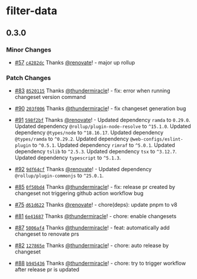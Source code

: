 # filter-data

## 0.3.0

### Minor Changes

- [#57](https://github.com/thundermiracle/filter-data/pull/57) [`c4282dc`](https://github.com/thundermiracle/filter-data/commit/c4282dc0c980439d42b3224936b90c6802726960) Thanks [@renovate](https://github.com/apps/renovate)! - major up rollup

### Patch Changes

- [#83](https://github.com/thundermiracle/filter-data/pull/83) [`8520115`](https://github.com/thundermiracle/filter-data/commit/8520115a80ab1ed0c4bf99fa6f6f2f8ca5f6e292) Thanks [@thundermiracle](https://github.com/thundermiracle)! - fix: error when running changeset version command

- [#90](https://github.com/thundermiracle/filter-data/pull/90) [`203f006`](https://github.com/thundermiracle/filter-data/commit/203f006ae4fafe379d2a815e44f56fe70273159d) Thanks [@thundermiracle](https://github.com/thundermiracle)! - fix changeset generation bug

- [#91](https://github.com/thundermiracle/filter-data/pull/91) [`598f2bf`](https://github.com/thundermiracle/filter-data/commit/598f2bf2a9eb2a228950e79e9d229d22603b11a0) Thanks [@renovate](https://github.com/apps/renovate)! - Updated dependency `ramda` to `0.29.0`.
  Updated dependency `@rollup/plugin-node-resolve` to `^15.1.0`.
  Updated dependency `@types/node` to `^18.16.17`.
  Updated dependency `@types/ramda` to `^0.29.2`.
  Updated dependency `@web-configs/eslint-plugin` to `^0.5.1`.
  Updated dependency `rimraf` to `^5.0.1`.
  Updated dependency `tslib` to `^2.5.3`.
  Updated dependency `tsx` to `^3.12.7`.
  Updated dependency `typescript` to `^5.1.3`.

- [#92](https://github.com/thundermiracle/filter-data/pull/92) [`9df64cf`](https://github.com/thundermiracle/filter-data/commit/9df64cfe86af0f3d144aaabc46d4c4774ba50949) Thanks [@renovate](https://github.com/apps/renovate)! - Updated dependency `@rollup/plugin-commonjs` to `^25.0.1`.

- [#85](https://github.com/thundermiracle/filter-data/pull/85) [`0f50bd4`](https://github.com/thundermiracle/filter-data/commit/0f50bd42aec9a1a49145c71ec3e2dec03534ae96) Thanks [@thundermiracle](https://github.com/thundermiracle)! - fix: release pr created by changeset not triggering github action workflow bug

- [#75](https://github.com/thundermiracle/filter-data/pull/75) [`d61d622`](https://github.com/thundermiracle/filter-data/commit/d61d622637cacf292d9f73487e0b06cbc6d68124) Thanks [@renovate](https://github.com/apps/renovate)! - chore(deps): update pnpm to v8

- [#81](https://github.com/thundermiracle/filter-data/pull/81) [`6e41687`](https://github.com/thundermiracle/filter-data/commit/6e41687bc437dc54c9ceab4898baf0dbac2bbc1a) Thanks [@thundermiracle](https://github.com/thundermiracle)! - chore: enable changesets

- [#87](https://github.com/thundermiracle/filter-data/pull/87) [`5006af4`](https://github.com/thundermiracle/filter-data/commit/5006af43158bd2e39ad1b4620aaab86c242c95a6) Thanks [@thundermiracle](https://github.com/thundermiracle)! - feat: automatically add changeset to renovate prs

- [#82](https://github.com/thundermiracle/filter-data/pull/82) [`127865e`](https://github.com/thundermiracle/filter-data/commit/127865e100e5deec6f609094073ea46ddd86f920) Thanks [@thundermiracle](https://github.com/thundermiracle)! - chore: auto release by changeset

- [#88](https://github.com/thundermiracle/filter-data/pull/88) [`b945436`](https://github.com/thundermiracle/filter-data/commit/b9454363b1b295c6bd805dcbdeeb9f2e6d8289a3) Thanks [@thundermiracle](https://github.com/thundermiracle)! - chore: try to trigger workflow after release pr is updated
